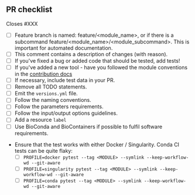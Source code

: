 <!--
# mskcc-omics-workflows/modules pull request

Many thanks for contributing to mskcc-omics-workflows/modules!

Please fill in the appropriate checklist below (delete whatever is not relevant).
These are the most common things requested on pull requests (PRs).

Remember that PRs should be made against the master branch.

Learn more about contributing: [gitbook](https://app.gitbook.com/o/Txb2lda7D1fX9CVuQbQ0/s/x32s1acwH78k3hruISMe/contributing)
-->

## PR checklist

Closes #XXX <!-- If this PR fixes an issue, please link it here! -->

- [ ] Feature branch is named: feature/<module_name>, or if there is a subcommand feature/<module_name>/<module_subcommand>. This is important for automated documentation.
- [ ] This comment contains a description of changes (with reason).
- [ ] If you've fixed a bug or added code that should be tested, add tests!
- [ ] If you've added a new tool - have you followed the module conventions in the [contribution docs](https://github.com/nf-core/modules/tree/master/.github/CONTRIBUTING.md)
- [ ] If necessary, include test data in your PR.
- [ ] Remove all TODO statements.
- [ ] Emit the `versions.yml` file.
- [ ] Follow the naming conventions.
- [ ] Follow the parameters requirements.
- [ ] Follow the input/output options guidelines.
- [ ] Add a resource `label`
- [ ] Use BioConda and BioContainers if possible to fulfil software requirements.
- Ensure that the test works with either Docker / Singularity. Conda CI tests can be quite flaky:
  - [ ] `PROFILE=docker pytest --tag <MODULE> --symlink --keep-workflow-wd --git-aware`
  - [ ] `PROFILE=singularity pytest --tag <MODULE> --symlink --keep-workflow-wd --git-aware`
  - [ ] `PROFILE=conda pytest --tag <MODULE> --symlink --keep-workflow-wd --git-aware`

